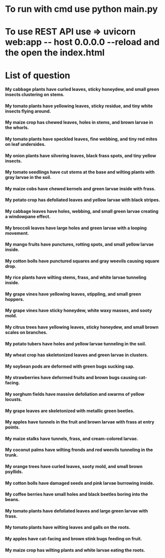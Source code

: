 # To run with cmd use python main.py
# To use REST API  use =>  uvicorn web:app -- host 0.0.0.0 --reload and the open the index.html


# List of question

#### My cabbage plants have curled leaves, sticky honeydew, and small green insects clustering on stems.
#### My tomato plants have yellowing leaves, sticky residue, and tiny white insects flying around.
#### My maize crop has chewed leaves, holes in stems, and brown larvae in the whorls.
#### My tomato plants have speckled leaves, fine webbing, and tiny red mites on leaf undersides.
#### My onion plants have silvering leaves, black frass spots, and tiny yellow insects.
#### My tomato seedlings have cut stems at the base and wilting plants with gray larvae in the soil.
#### My maize cobs have chewed kernels and green larvae inside with frass.
#### My potato crop has defoliated leaves and yellow larvae with black stripes.
#### My cabbage leaves have holes, webbing, and small green larvae creating a windowpane effect.
#### My broccoli leaves have large holes and green larvae with a looping movement.
#### My mango fruits have punctures, rotting spots, and small yellow larvae inside.
#### My cotton bolls have punctured squares and gray weevils causing square drop.
#### My rice plants have wilting stems, frass, and white larvae tunneling inside.
#### My grape vines have yellowing leaves, stippling, and small green hoppers.
#### My grape vines have sticky honeydew, white waxy masses, and sooty mold.
#### My citrus trees have yellowing leaves, sticky honeydew, and small brown scales on branches.
#### My potato tubers have holes and yellow larvae tunneling in the soil.
#### My wheat crop has skeletonized leaves and green larvae in clusters.
#### My soybean pods are deformed with green bugs sucking sap.
#### My strawberries have deformed fruits and brown bugs causing cat-facing.
#### My sorghum fields have massive defoliation and swarms of yellow locusts.
#### My grape leaves are skeletonized with metallic green beetles.
#### My apples have tunnels in the fruit and brown larvae with frass at entry points.
#### My maize stalks have tunnels, frass, and cream-colored larvae.
#### My coconut palms have wilting fronds and red weevils tunneling in the trunk.
#### My orange trees have curled leaves, sooty mold, and small brown psyllids.
#### My cotton bolls have damaged seeds and pink larvae burrowing inside.
#### My coffee berries have small holes and black beetles boring into the beans.
#### My tomato plants have defoliated leaves and large green larvae with frass.
#### My tomato plants have wilting leaves and galls on the roots.
#### My apples have cat-facing and brown stink bugs feeding on fruit.
#### My maize crop has wilting plants and white larvae eating the roots.